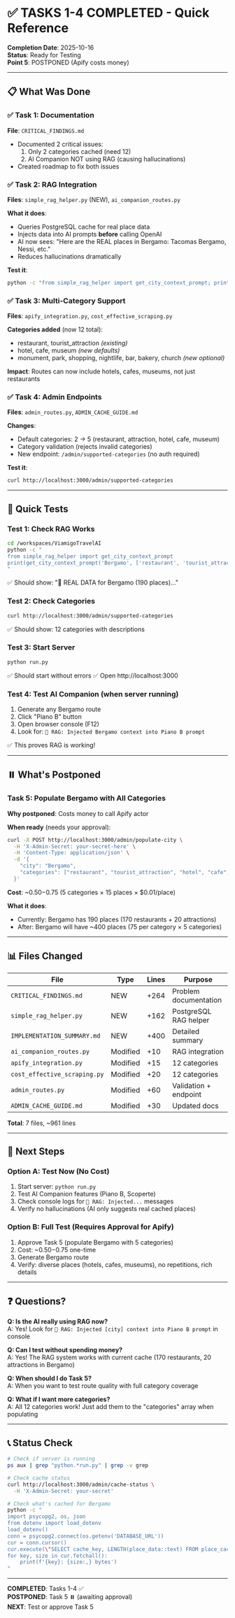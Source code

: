# ✅ TASKS 1-4 COMPLETED - Quick Reference

**Completion Date**: 2025-10-16  
**Status**: Ready for Testing  
**Point 5**: POSTPONED (Apify costs money)

---

## 📋 What Was Done

### ✅ Task 1: Documentation
**File**: `CRITICAL_FINDINGS.md`
- Documented 2 critical issues:
  1. Only 2 categories cached (need 12)
  2. AI Companion NOT using RAG (causing hallucinations)
- Created roadmap to fix both issues

### ✅ Task 2: RAG Integration
**Files**: `simple_rag_helper.py` (NEW), `ai_companion_routes.py`

**What it does**:
- Queries PostgreSQL cache for real place data
- Injects data into AI prompts **before** calling OpenAI
- AI now sees: "Here are the REAL places in Bergamo: Tacomas Bergamo, Nessi, etc."
- Reduces hallucinations dramatically

**Test it**:
```bash
python -c "from simple_rag_helper import get_city_context_prompt; print(get_city_context_prompt('Bergamo', ['restaurant']))"
```

### ✅ Task 3: Multi-Category Support
**Files**: `apify_integration.py`, `cost_effective_scraping.py`

**Categories added** (now 12 total):
- restaurant, tourist_attraction *(existing)*
- hotel, cafe, museum *(new defaults)*
- monument, park, shopping, nightlife, bar, bakery, church *(new optional)*

**Impact**: Routes can now include hotels, cafes, museums, not just restaurants

### ✅ Task 4: Admin Endpoints
**Files**: `admin_routes.py`, `ADMIN_CACHE_GUIDE.md`

**Changes**:
- Default categories: 2 → 5 (restaurant, attraction, hotel, cafe, museum)
- Category validation (rejects invalid categories)
- New endpoint: `/admin/supported-categories` (no auth required)

**Test it**:
```bash
curl http://localhost:3000/admin/supported-categories
```

---

## 🧪 Quick Tests

### Test 1: Check RAG Works
```bash
cd /workspaces/ViamigoTravelAI
python -c "
from simple_rag_helper import get_city_context_prompt
print(get_city_context_prompt('Bergamo', ['restaurant', 'tourist_attraction']))
"
```
✅ Should show: "📍 REAL DATA for Bergamo (190 places)..."

### Test 2: Check Categories
```bash
curl http://localhost:3000/admin/supported-categories
```
✅ Should show: 12 categories with descriptions

### Test 3: Start Server
```bash
python run.py
```
✅ Should start without errors
✅ Open http://localhost:3000

### Test 4: Test AI Companion (when server running)
1. Generate any Bergamo route
2. Click "Piano B" button
3. Open browser console (F12)
4. Look for: `🧠 RAG: Injected Bergamo context into Piano B prompt`

✅ This proves RAG is working!

---

## ⏸️ What's Postponed

### Task 5: Populate Bergamo with All Categories
**Why postponed**: Costs money to call Apify actor

**When ready** (needs your approval):
```bash
curl -X POST http://localhost:3000/admin/populate-city \
  -H 'X-Admin-Secret: your-secret-here' \
  -H 'Content-Type: application/json' \
  -d '{
    "city": "Bergamo",
    "categories": ["restaurant", "tourist_attraction", "hotel", "cafe", "museum"]
  }'
```

**Cost**: ~$0.50-$0.75 (5 categories × 15 places × $0.01/place)

**What it does**: 
- Currently: Bergamo has 190 places (170 restaurants + 20 attractions)
- After: Bergamo will have ~400 places (75 per category × 5 categories)

---

## 📊 Files Changed

| File | Type | Lines | Purpose |
|------|------|-------|---------|
| `CRITICAL_FINDINGS.md` | NEW | +264 | Problem documentation |
| `simple_rag_helper.py` | NEW | +162 | PostgreSQL RAG helper |
| `IMPLEMENTATION_SUMMARY.md` | NEW | +400 | Detailed summary |
| `ai_companion_routes.py` | Modified | +10 | RAG integration |
| `apify_integration.py` | Modified | +15 | 12 categories |
| `cost_effective_scraping.py` | Modified | +20 | 12 categories |
| `admin_routes.py` | Modified | +60 | Validation + endpoint |
| `ADMIN_CACHE_GUIDE.md` | Modified | +30 | Updated docs |

**Total**: 7 files, ~961 lines

---

## 🎯 Next Steps

### Option A: Test Now (No Cost)
1. Start server: `python run.py`
2. Test AI Companion features (Piano B, Scoperte)
3. Check console logs for `🧠 RAG: Injected...` messages
4. Verify no hallucinations (AI only suggests real cached places)

### Option B: Full Test (Requires Approval for Apify)
1. Approve Task 5 (populate Bergamo with 5 categories)
2. Cost: ~$0.50-$0.75 one-time
3. Generate Bergamo route
4. Verify: diverse places (hotels, cafes, museums), no repetitions, rich details

---

## ❓ Questions?

**Q: Is the AI really using RAG now?**  
A: Yes! Look for `🧠 RAG: Injected [city] context into Piano B prompt` in console

**Q: Can I test without spending money?**  
A: Yes! The RAG system works with current cache (170 restaurants, 20 attractions in Bergamo)

**Q: When should I do Task 5?**  
A: When you want to test route quality with full category coverage

**Q: What if I want more categories?**  
A: All 12 categories work! Just add them to the "categories" array when populating

---

## 📞 Status Check

```bash
# Check if server is running
ps aux | grep "python.*run.py" | grep -v grep

# Check cache status
curl http://localhost:3000/admin/cache-status \
  -H 'X-Admin-Secret: your-secret'

# Check what's cached for Bergamo
python -c "
import psycopg2, os, json
from dotenv import load_dotenv
load_dotenv()
conn = psycopg2.connect(os.getenv('DATABASE_URL'))
cur = conn.cursor()
cur.execute(\"SELECT cache_key, LENGTH(place_data::text) FROM place_cache WHERE cache_key LIKE 'bergamo%'\")
for key, size in cur.fetchall():
    print(f'{key}: {size:,} bytes')
"
```

---

**COMPLETED**: Tasks 1-4 ✅  
**POSTPONED**: Task 5 ⏸️ (awaiting approval)  
**NEXT**: Test or approve Task 5

